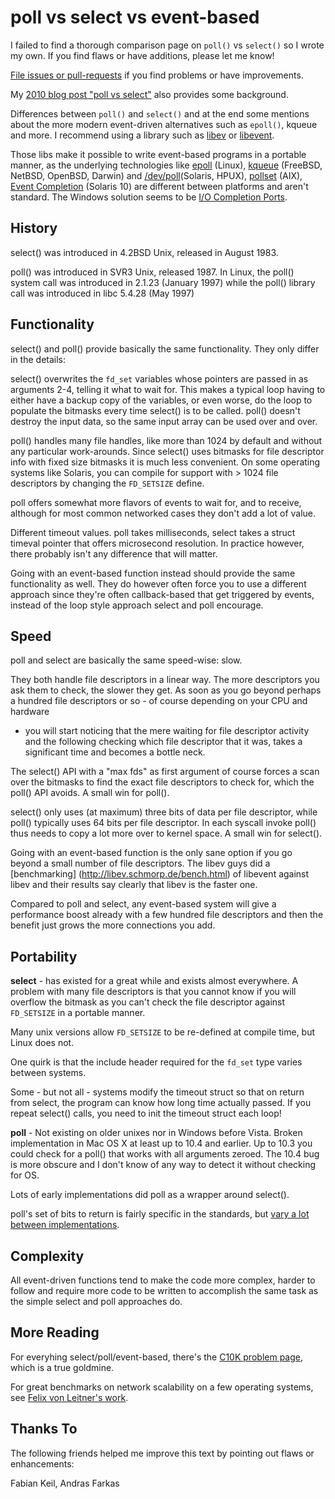 # poll vs select vs event-based

 I failed to find a thorough comparison page on `poll()` vs `select()` so I
 wrote my own. If you find flaws or have additions, please let me know!

 [File issues or pull-requests](https://github.com/bagder/docs) if you find
 problems or have improvements.

 My [2010 blog post "poll vs
 select"](https://daniel.haxx.se/blog/2010/07/17/poll-vs-select/) also
 provides some background.

 Differences between `poll()` and `select()` and at the end some mentions
 about the more modern event-driven alternatives such as `epoll()`, kqueue and
 more. I recommend using a library such as
 [libev](http://software.schmorp.de/pkg/libev.html) or
 [libevent](http://www.monkey.org/~provos/libevent/).

 Those libs make it possible to write event-based programs in a portable
 manner, as the underlying technologies like
 [epoll](http://www.kernel.org/doc/man-pages/online/pages/man4/epoll.4.html)
 (Linux), [kqueue](http://en.wikipedia.org/wiki/Kqueue) (FreeBSD, NetBSD,
 OpenBSD, Darwin) and
 [/dev/poll](http://developers.sun.com/solaris/articles/polling_efficient.html)(Solaris,
 HPUX),
 [pollset](http://www.ibm.com/developerworks/aix/library/au-pollset/index.html)
 (AIX), [Event
 Completion](http://developers.sun.com/solaris/articles/event_completion.html)
 (Solaris 10) are different between platforms and aren't standard. The Windows
 solution seems to be [I/O Completion
 Ports](http://msdn.microsoft.com/en-us/library/aa365198%28VS.85%29.aspx).

## History

 select() was introduced in 4.2BSD Unix, released in August 1983.

 poll() was introduced in SVR3 Unix, released 1987. In Linux, the poll()
 system call was introduced in 2.1.23 (January 1997) while the poll() library
 call was introduced in libc 5.4.28 (May 1997)

## Functionality

 select() and poll() provide basically the same functionality. They only
 differ in the details:

 select() overwrites the `fd_set` variables whose pointers are passed in as
 arguments 2-4, telling it what to wait for. This makes a typical loop having
 to either have a backup copy of the variables, or even worse, do the loop to
 populate the bitmasks every time select() is to be called. poll() doesn't
 destroy the input data, so the same input array can be used over and over.

 poll() handles many file handles, like more than 1024 by default and without
 any particular work-arounds. Since select() uses bitmasks for file descriptor
 info with fixed size bitmasks it is much less convenient. On some operating
 systems like Solaris, you can compile for support with > 1024 file
 descriptors by changing the `FD_SETSIZE` define.

 poll offers somewhat more flavors of events to wait for, and to receive,
 although for most common networked cases they don't add a lot of value.

 Different timeout values. poll takes milliseconds, select takes a struct
 timeval pointer that offers microsecond resolution. In practice however,
 there probably isn't any difference that will matter.

 Going with an event-based function instead should provide the same
 functionality as well. They do however often force you to use a different
 approach since they're often callback-based that get triggered by events,
 instead of the loop style approach select and poll encourage.

## Speed

 poll and select are basically the same speed-wise: slow.

 They both handle file descriptors in a linear way. The more descriptors you
 ask them to check, the slower they get. As soon as you go beyond perhaps a
 hundred file descriptors or so - of course depending on your CPU and hardware
 - you will start noticing that the mere waiting for file descriptor activity
 and the following checking which file descriptor that it was, takes a
 significant time and becomes a bottle neck.

 The select() API with a "max fds" as first argument of course forces a scan
 over the bitmasks to find the exact file descriptors to check for, which the
 poll() API avoids. A small win for poll().

 select() only uses (at maximum) three bits of data per file descriptor, while
 poll() typically uses 64 bits per file descriptor. In each syscall invoke
 poll() thus needs to copy a lot more over to kernel space. A small win for
 select().

 Going with an event-based function is the only sane option if you go beyond a
 small number of file descriptors. The libev guys did a [benchmarking]
 (http://libev.schmorp.de/bench.html) of libevent against libev and their
 results say clearly that libev is the faster one.

 Compared to poll and select, any event-based system will give a performance
 boost already with a few hundred file descriptors and then the benefit just
 grows the more connections you add.

## Portability

 **select** - has existed for a great while and exists almost everywhere. A
 problem with many file descriptors is that you cannot know if you will
 overflow the bitmask as you can't check the file descriptor against
 `FD_SETSIZE` in a portable manner.
 
 Many unix versions allow `FD_SETSIZE` to be re-defined at compile time, but
 Linux does not.

 One quirk is that the include header required for the `fd_set` type
 varies between systems.

 Some - but not all - systems modify the timeout struct so that on return from
 select, the program can know how long time actually passed. If you repeat
 select() calls, you need to init the timeout struct each loop!

 **poll** - Not existing on older unixes nor in Windows before Vista. Broken
 implementation in Mac OS X at least up to 10.4 and earlier. Up to 10.3 you
 could check for a poll() that works with all arguments zeroed. The 10.4 bug
 is more obscure and I don't know of any way to detect it without checking for
 OS.

 Lots of early implementations did poll as a wrapper around select().

 poll's set of bits to return is fairly specific in the standards, but [vary a
 lot between
 implementations](http://www.greenend.org.uk/rjk/2001/06/poll.html).

## Complexity

 All event-driven functions tend to make the code more complex, harder to
 follow and require more code to be written to accomplish the same task as the
 simple select and poll approaches do.

## More Reading

 For everyhing select/poll/event-based, there's the [C10K problem
 page](http://www.kegel.com/c10k.html), which is a true goldmine.

 For great benchmarks on network scalability on a few operating systems, see
 [Felix von Leitner's work](http://bulk.fefe.de/scalability/).

## Thanks To

 The following friends helped me improve this text by pointing out flaws or
 enhancements:

 Fabian Keil, Andras Farkas

